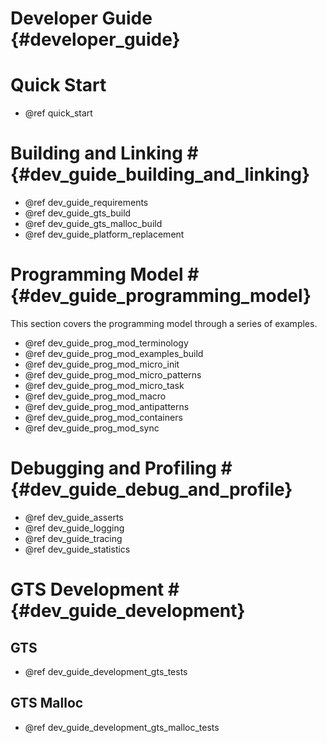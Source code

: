 Developer Guide {#developer_guide}
============================

# Quick Start
* @ref quick_start

# Building and Linking # {#dev_guide_building_and_linking}

* @ref dev_guide_requirements
* @ref dev_guide_gts_build
* @ref dev_guide_gts_malloc_build
* @ref dev_guide_platform_replacement

# Programming Model # {#dev_guide_programming_model}

This section covers the programming model through a series of examples.

* @ref dev_guide_prog_mod_terminology
* @ref dev_guide_prog_mod_examples_build
* @ref dev_guide_prog_mod_micro_init
* @ref dev_guide_prog_mod_micro_patterns
* @ref dev_guide_prog_mod_micro_task
* @ref dev_guide_prog_mod_macro
* @ref dev_guide_prog_mod_antipatterns
* @ref dev_guide_prog_mod_containers
* @ref dev_guide_prog_mod_sync

# Debugging and Profiling # {#dev_guide_debug_and_profile}

* @ref dev_guide_asserts
* @ref dev_guide_logging
* @ref dev_guide_tracing
* @ref dev_guide_statistics

# GTS Development # {#dev_guide_development}

## GTS

* @ref dev_guide_development_gts_tests

## GTS Malloc

* @ref dev_guide_development_gts_malloc_tests

<br>
<br>
<br>
<br>